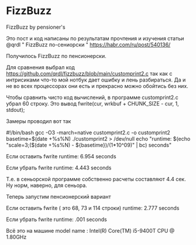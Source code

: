 # FizzBuzz
 FizzBuzz by pensioner's


Это пост и код написаны по результатам прочтения и изучения статьи @qrdl 
" FizzBuzz по-сениорски " https://habr.com/ru/post/540136/

Получилось FizzBuzz по пенсионерски.

Для сравнения выбрал код https://github.com/qrdl/fizzbuzz/blob/main/customprint2.c так как с интрисиками что-то мой нотбук дает ошибку и лень разбираться. Да и не во всех процессорах они есть и прекрасно можно обойтись без них.

Чтобы сравнить чисто код вычислений, в программе customprint2.c убрал 60 строку. Это вывод
fwrite(cur, wrkbuf + CHUNK_SIZE - cur, 1, stdout);

Замеры проводил вот так

#!/bin/bash
gcc -O3 -march=native customprint2.c -o customprint2
basetime=$(date +%s%N)
./customprint2 > /dev/null
echo "runtime: $(echo "scale=3;($(date +%s%N) - ${basetime})/(1*10^09)" | bc) seconds"

Если оставить fwrite
runtime: 6.954 seconds

Если убрать fwrite
runtime: 4.443 seconds

Т.е. в сеньорской программе собственно расчеты составляют 4.4 сек.
Ну норм, наверно, для сеньора.

Теперь запустим пенсионерский вариант

Если оставить fwrite ( это 68, 73 и 114 строки)
runtime: 2.777 seconds

Если убрать fwrite
runtime: .001 seconds

Всё это на машине 
model name      : Intel(R) Core(TM) i5-9400T CPU @ 1.80GHz

